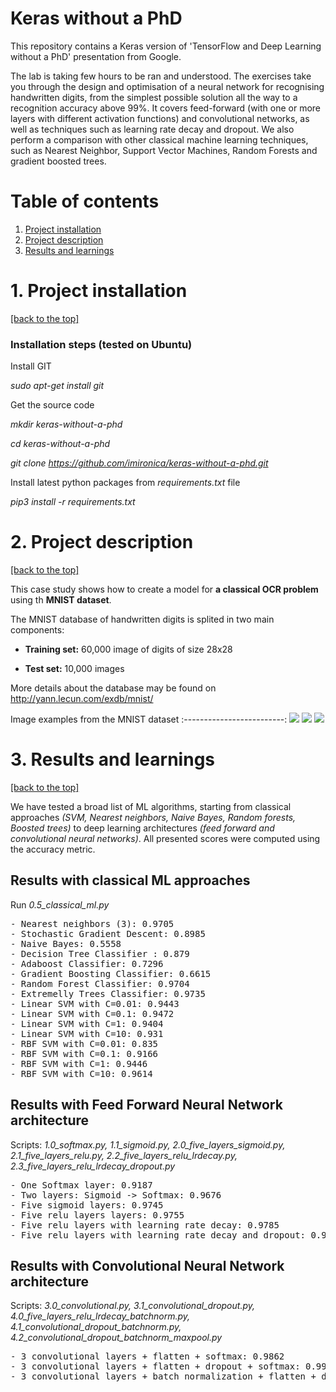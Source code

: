 # Keras without a PhD 

This repository contains a Keras version of 'TensorFlow and Deep Learning without a PhD' presentation from Google. 

The lab is taking few hours to be ran and understood. The exercises take you through the design and optimisation of a neural network for recognising handwritten digits, from the simplest possible solution all the way to a recognition accuracy above 99%. It covers feed-forward (with one or more layers with different activation functions) and convolutional networks, as well as techniques such as learning rate decay and dropout. We also perform a comparison with other classical machine learning techniques, such as Nearest Neighbor, Support Vector Machines, Random Forests and gradient boosted trees.

# Table of contents
1. [Project installation](#1-project-installation)
2. [Project description](#2-project-description)  
3. [Results and learnings](#3-results-and-learnings)

# 1. Project installation
[[back to the top]](#table-of-contents)

### Installation steps (tested on Ubuntu) ###

Install GIT

*sudo apt-get install git*

Get the source code
 
*mkdir keras-without-a-phd*

*cd keras-without-a-phd*

*git clone https://github.com/imironica/keras-without-a-phd.git*

Install latest python packages from *requirements.txt* file

*pip3 install -r requirements.txt*

# 2. Project description 
[[back to the top]](#table-of-contents)

This case study shows how to create a model for **a classical OCR problem** using th **MNIST dataset**.

The MNIST database of handwritten digits is splited in two main components:

- **Training set:** 60,000 image of digits of size 28x28

- **Test set:** 10,000 images

More details about the database may be found on http://yann.lecun.com/exdb/mnist/


Image examples from the MNIST dataset
:-------------------------:
![](images/figure_1-0.png) ![](images/figure_1-2.png) ![](images/figure_1-4.png) 

# 3. Results and learnings
[[back to the top]](#table-of-contents)

We have tested a broad list of ML algorithms, starting from classical approaches *(SVM, Nearest neighbors, Naive Bayes, Random forests, Boosted trees)* to deep learning architectures *(feed forward and convolutional neural networks)*.  All presented scores were computed using the accuracy metric.

## Results with classical ML approaches
Run *0.5_classical_ml.py*
<pre>- Nearest neighbors (3): 0.9705
- Stochastic Gradient Descent: 0.8985
- Naive Bayes: 0.5558
- Decision Tree Classifier : 0.879
- Adaboost Classifier: 0.7296
- Gradient Boosting Classifier: 0.6615
- Random Forest Classifier: 0.9704
- Extremelly Trees Classifier: 0.9735
- Linear SVM with C=0.01: 0.9443
- Linear SVM with C=0.1: 0.9472
- Linear SVM with C=1: 0.9404
- Linear SVM with C=10: 0.931
- RBF SVM with C=0.01: 0.835
- RBF SVM with C=0.1: 0.9166
- RBF SVM with C=1: 0.9446
- RBF SVM with C=10: 0.9614</pre>

## Results with Feed Forward Neural Network architecture
Scripts: *1.0_softmax.py, 1.1_sigmoid.py, 2.0_five_layers_sigmoid.py, 2.1_five_layers_relu.py, 2.2_five_layers_relu_lrdecay.py, 2.3_five_layers_relu_lrdecay_dropout.py*
<pre>- One Softmax layer: 0.9187
- Two layers: Sigmoid -> Softmax: 0.9676
- Five sigmoid layers: 0.9745
- Five relu layers layers: 0.9755
- Five relu layers with learning rate decay: 0.9785
- Five relu layers with learning rate decay and dropout: 0.9795</pre>

## Results with Convolutional Neural Network architecture
Scripts: *3.0_convolutional.py, 3.1_convolutional_dropout.py, 4.0_five_layers_relu_lrdecay_batchnorm.py, 4.1_convolutional_dropout_batchnorm.py, 4.2_convolutional_dropout_batchnorm_maxpool.py*
<pre>- 3 convolutional layers + flatten + softmax: 0.9862
- 3 convolutional layers + flatten + dropout + softmax: 0.99
- 3 convolutional layers + batch normalization + flatten + dropout + softmax + learning rate decay: 0.9948</pre>
